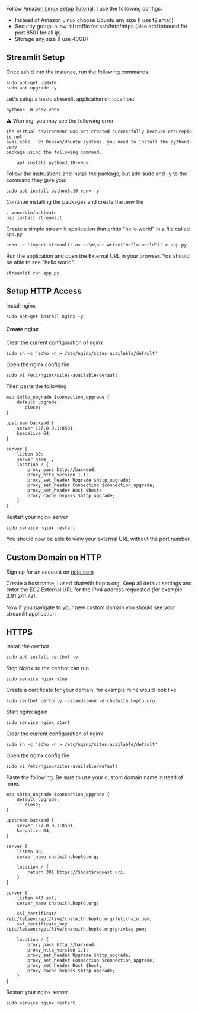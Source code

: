 Follow [Amazon Linux Setup Tutorial](https://docs.aws.amazon.com/AWSEC2/latest/UserGuide/EC2_GetStarted.html). I use the following configs:
- Instead of Amazon Linux choose Ubuntu any size (I use t2.small) 
- Security group: allow all traffic for ssh/http/https (also add inbound for port 8501 for all ip)
- Storage any size (I use 40GB)

## Streamlit Setup

Once ssh'd into the instance, run the following commands:
```
sudo apt-get update
sudo apt upgrade -y
```

Let's setup a basic streamlit application on localhost
```
python3 -m venv venv
```
⚠️ Warning, you may see the following error
```
The virtual environment was not created successfully because ensurepip is not
available.  On Debian/Ubuntu systems, you need to install the python3-venv
package using the following command.

    apt install python3.10-venv
```
Follow the instrustions and install the package, but add sudo and -y to the command they give you:
```
sudo apt install python3.10-venv -y
```
Continue installing the packages and create the .env file
```
. venv/bin/activate
pip install streamlit
```

Create a simple streamlit application that prints "hello world" in a file called `app.py`
```
echo -e 'import streamlit as st\n\nst.write("hello world")' > app.py
```

Run the application and open the External URL in your browser. You should be able to see "hello world".
```
streamlit run app.py
```

## Setup HTTP Access

Install nginx
```
sudo apt-get install nginx -y
```

#### Create nginx
Clear the current configuration of nginx
```
sudo sh -c 'echo -n > /etc/nginx/sites-available/default'
```
Open the nginx config file
```
sudo vi /etc/nginx/sites-available/default
```

Then paste the following
```
map $http_upgrade $connection_upgrade {
    default upgrade;
    '' close;
}

upstream backend {
    server 127.0.0.1:8501;
    keepalive 64;
}

server {
    listen 80;
    server_name _;
    location / {
        proxy_pass http://backend;
        proxy_http_version 1.1;
        proxy_set_header Upgrade $http_upgrade;
        proxy_set_header Connection $connection_upgrade;
        proxy_set_header Host $host;
        proxy_cache_bypass $http_upgrade;
    }
}
```

Restart your nginx server
```
sudo service nginx restart
```
You should now be able to view your external URL without the port number.

## Custom Domain on HTTP
Sign up for an account on [noip.com](https://www.noip.com/)

Create a host name, I used chatwith.hopto.org. Keep all default settings and enter the EC2 External URL for the IPv4 address requested (for example 3.91.241.72).

Now if you navigate to your new custom domain you should see your streamlit application


## HTTPS

Install the certbot
```
sudo apt install certbot -y
```

Stop Nginx so the certbot can run
```
sudo service nginx stop
```

Create a certificate for your domain, for example mine would look like
```
sudo certbot certonly --standalone -d chatwith.hopto.org
```

Start nginx again
```
sudo service nginx start
```

Clear the current configuration of nginx
```
sudo sh -c 'echo -n > /etc/nginx/sites-available/default'
```
Open the nginx config file
```
sudo vi /etc/nginx/sites-available/default
```

Paste the following. Be sure to use your custom domain name instead of mine.
```
map $http_upgrade $connection_upgrade {
    default upgrade;
    '' close;
}

upstream backend {
    server 127.0.0.1:8501;
    keepalive 64;
}

server {
    listen 80;
    server_name chatwith.hopto.org;

    location / {
        return 301 https://$host$request_uri;
    }
}

server {
    listen 443 ssl;
    server_name chatwith.hopto.org;

    ssl_certificate /etc/letsencrypt/live/chatwith.hopto.org/fullchain.pem;
    ssl_certificate_key /etc/letsencrypt/live/chatwith.hopto.org/privkey.pem;

    location / {
        proxy_pass http://backend;
        proxy_http_version 1.1;
        proxy_set_header Upgrade $http_upgrade;
        proxy_set_header Connection $connection_upgrade;
        proxy_set_header Host $host;
        proxy_cache_bypass $http_upgrade;
    }
}
```

Restart your nginx server
```
sudo service nginx restart
```
